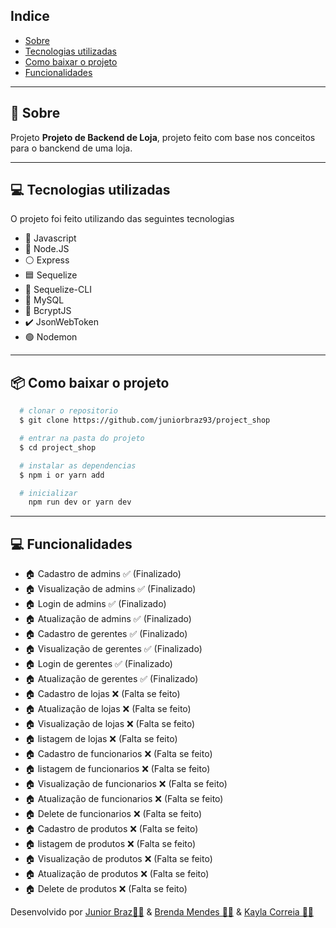 ## Indice

- [Sobre](#-sobre)
- [Tecnologias utilizadas](#-tecnologias-utilizadas)
- [Como baixar o projeto](#-como-baixar-o-projeto)
- [Funcionalidades](#-Funcionalidades)

---

## 🤔 Sobre

Projeto **Projeto de Backend de Loja**, projeto feito com base nos conceitos para o banckend de uma loja.

---

## 💻 Tecnologias utilizadas

O projeto foi feito utilizando das seguintes tecnologias

- 💛 Javascript
- 💚 Node.JS
- ⚪ Express
- 🟦 Sequelize
- 🩵 Sequelize-CLI
- 🧡 MySQL
- 💱 BcryptJS
- ✔️ JsonWebToken
- 🟢 Nodemon

---

## 📦 Como baixar o projeto

```bash
  # clonar o repositorio
  $ git clone https://github.com/juniorbraz93/project_shop

  # entrar na pasta do projeto
  $ cd project_shop

  # instalar as dependencias
  $ npm i or yarn add

  # inicializar
    npm run dev or yarn dev

```

---

## 💻 Funcionalidades

<!-- ✅ (Finalizado) -->
<!-- ❌ (Falta se feito) -->
<!-- 🚧 (Em construção) -->

- 🏠 Cadastro de admins ✅ (Finalizado)
- 🏠 Visualização de admins ✅ (Finalizado)
- 🏠 Login de admins ✅ (Finalizado)
- 🏠 Atualização de admins ✅ (Finalizado)
- 🏠 Cadastro de gerentes ✅ (Finalizado)
- 🏠 Visualização de gerentes ✅ (Finalizado)
- 🏠 Login de gerentes ✅ (Finalizado)
- 🏠 Atualização de gerentes ✅ (Finalizado)
- 🏠 Cadastro de lojas ❌ (Falta se feito)
- 🏠 Atualização de lojas ❌ (Falta se feito)
- 🏠 Visualização de lojas ❌ (Falta se feito)
- 🏠 listagem de lojas ❌ (Falta se feito)
- 🏠 Cadastro de funcionarios ❌ (Falta se feito)
- 🏠 listagem de funcionarios ❌ (Falta se feito)
- 🏠 Visualização de funcionarios ❌ (Falta se feito)
- 🏠 Atualização de funcionarios ❌ (Falta se feito)
- 🏠 Delete de funcionarios ❌ (Falta se feito)
- 🏠 Cadastro de produtos ❌ (Falta se feito)
- 🏠 listagem de produtos ❌ (Falta se feito)
- 🏠 Visualização de produtos ❌ (Falta se feito)
- 🏠 Atualização de produtos ❌ (Falta se feito)
- 🏠 Delete de produtos ❌ (Falta se feito)

Desenvolvido por [Junior Braz🧑‍💻](https://github.com/juniorbraz93) & [Brenda Mendes 👩‍💻](https://github.com/brxndas) & [Kayla Correia 👩‍💻](https://github.com/Kayzdxx)
